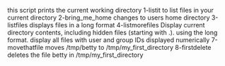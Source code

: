 this script prints the current working directory
1-listit to list files in your current directory
2-bring_me_home changes to users home directory
3-listfiles displays files in a long format
4-listmorefiles Display current directory contents, including hidden files (starting with .). using the long format.
display all files with user and group IDs displayed numerically
7-movethatfile moves /tmp/betty to /tmp/my_first_directory
8-firstdelete  deletes the file betty in /tmp/my_first_directory

